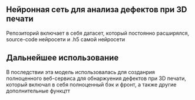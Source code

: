 ## Нейронная сеть для анализа дефектов при 3D печати

Репозиторий включает в себя датасет, который постоянно расширялся, source-code нейросети и .h5 самой нейросети

## Дальнейшее использование

В последствии эта модель использовалась для созданрия полноценного веб-сервиса для обнаржуения дефектов при 3D печати, который включал в себя полноценный бэк и фронт, а также другие дополнительные функцтт
